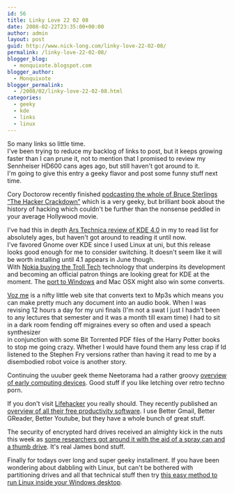 ```yaml
---
id: 56
title: Linky Love 22 02 08
date: 2008-02-22T23:35:00+00:00
author: admin
layout: post
guid: http://www.nick-long.com/linky-love-22-02-08/
permalink: /linky-love-22-02-08/
blogger_blog:
  - monquixote.blogspot.com
blogger_author:
  - Monquixote
blogger_permalink:
  - /2008/02/linky-love-22-02-08.html
categories:
  - geeky
  - kde
  - links
  - linux
---
```

So many links so little time.  
I've been trying to reduce my backlog of links to post, but it keeps growing faster than I can prune it, not to mention that I promised to review my Sennheiser HD600 cans ages ago, but still haven't got around to it.  
I'm going to give this entry a geeky flavor and post some funny stuff next time.

Cory Doctorow recently finished [podcasting the whole of Bruce Sterlings &#8220;The Hacker Crackdown&#8221;](http://feeds.feedburner.com/~r/boingboing/iBag/~3/216071519/podcast-of-bruce-ste.html) which is a very geeky, but brilliant book about the history of hacking which couldn't be further than the nonsense peddled in your average Hollywood movie.

I've had this in depth [Ars Technica review of KDE 4.0](http://feeds.feedburner.com/~r/arstechnica/BAaf/~3/220198344/kde-40-review.ars) in my to read list for absolutely ages, but haven't got around to reading it until now.  
I've favored Gnome over KDE since I used Linux at uni, but this release looks good enough for me to consider switching. It doesn't seem like it will be worth installing until 4.1 appears in June though.  
With [Nokia buying the Troll Tech](http://news.zdnet.co.uk/software/0,1000000121,39292448,00.htm) technology that underpins its development and becoming an official patron things are looking great for KDE at the moment. The [port to Windows](http://windows.kde.org/) and Mac OSX might also win some converts.

[Voz me](http://vozme.com/) is a nifty little web site that converts text to Mp3s which means you can make pretty much any document into an audio book. When I was revising 12 hours a day for my uni finals (I'm not a swat I just I hadn't been to any lectures that semester and it was a month till exam time) I had to sit in a dark room fending off migraines every so often and used a speach synthesizer  
in conjunction with some Bit Torrented PDF files of the Harry Potter books to stop me going crazy. Whether I would have found them any less crap if Id listened to the Stephen Fry versions rather than having it read to me by a disembodied robot voice is another story.

Continuing the uuuber geek theme Neetorama had a rather groovy [overview of early computing devices](http://www.neatorama.com/2008/01/25/the-wonderful-world-of-early-computing/). Good stuff if you like letching over retro techno porn.

If you don't visit [Lifehacker](http://lifehacker.com/) you really should. They recently published an [overview of all their free productivity software](http://feeds.gawker.com/~r/lifehacker/full/~3/220672127/lifehackers-exclusive-line-of-productivity-software). I use Better Gmail, Better GReader, Better Youtube, but they have a whole bunch of great stuff.

The security of encrypted hard drives received an almighty kick in the nuts this week as [some researchers got around it with the aid of a spray can and a thumb drive](http://feeds.freedom-to-tinker.com/~r/freedom-to-tinker/~3/238846476/). It's real James bond stuff.

Finally for todays over long and super geeky installment. If you have been wondering about dabbling with Linux, but can't be bothered with partitioning drives and all that technical stuff then try [this easy method to run Linux inside your Windows desktop](http://feeds.freedom-to-tinker.com/~r/freedom-to-tinker/~3/238846476/).
